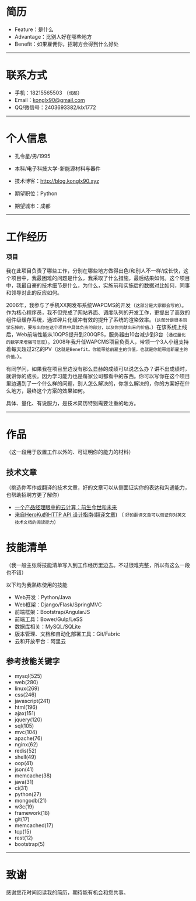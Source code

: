 # 简历
 - Feature：是什么
 - Advantage：比别人好在哪些地方
 - Benefit：如果雇佣你，招聘方会得到什么好处 

---


# 联系方式

- 手机：18215565503 （```成都```）
- Email：konglx90@gmail.com
- QQ/微信号：2403693382/klx1772

---

# 个人信息

 - 孔令星/男/1995 
 - 本科/电子科技大学-新能源材料与器件 
 - 技术博客：http://blog.konglx90.xyz

 - 期望职位：Python
 - 期望城市：成都

---

# 工作经历

### 项目 
我在此项目负责了哪些工作，分别在哪些地方做得出色/和别人不一样/成长快，这个项目中，我最困难的问题是什么，我采取了什么措施，最后结果如何。这个项目中，我最自豪的技术细节是什么，为什么，实施前和实施后的数据对比如何，同事和领导对此的反应如何。

2006年，我参与了手机XX网发布系统WAPCMS的开发（```这部分是大家都会写的```）。作为核心程序员，我不但完成了网站界面、调度队列的开发工作，更提出了高效的组件级缓存系统，通过碎片化缓冲有效的提升了系统的渲染效率。（```这部分是很多同学忘掉的，要写出你在这个项目中具体负责的部分，以及你贡献出来的价值。```）在该系统上线后，Web前端性能从10QPS提升到200QPS，服务器由10台减少到3台（``` 通过量化的数字来增强可信度 ```）。2008年我升任WAPCMS项目负责人，带领一个3人小组支持着每天超过2亿的PV（``` 这就是Benefit。你能带给前雇主的价值，也就是你能带给新雇主的价值。 ```）。

有同学问，如果我在项目里边没有那么显赫的成绩可以说怎么办？讲不出成绩时，就讲你的成长。因为学习能力也是每家公司都看中的东西。你可以写你在这个项目里边遇到了一个什么样的问题，别人怎么解决的，你怎么解决的，你的方案好在什么地方，最终这个方案的效果如何。

具体、量化、有说服力，是技术简历特别需要注重的地方。

---

# 作品
（这一段用于放置工作以外的、可证明你的能力的材料）

## 技术文章
（挑选你写作或翻译的技术文章，好的文章可以从侧面证实你的表达和沟通能力，也帮助招聘方更了解你）

- [一个产品经理眼中的云计算：前生今世和未来](http://get.jobdeer.com/706.get)
- [来自HeroKu的HTTP API 设计指南(翻译文章)](http://get.jobdeer.com/343.get) （ ```好的翻译文章可以侧证你对英文技术文档的阅读能力```）


# 技能清单
（我一般主张将技能清单写入到工作经历里边去。不过很难完整，所以有这么一段也不错）

以下均为我熟练使用的技能

- Web开发：Python/Java
- Web框架：Django/Flask/SpringMVC
- 前端框架：Bootstrap/AngularJS
- 前端工具：Bower/Gulp/LeSS
- 数据库相关：MySQL/SQLite
- 版本管理、文档和自动化部署工具：Git/Fabric
- 云和开放平台：阿里云

## 参考技能关键字

- mysql(525)
- web(280)
- linux(269)
- css(246)
- javascript(241)
- html(196)
- ajax(151)
- jquery(120)
- sql(105)
- mvc(104)
- apache(76)
- nginx(62)
- redis(52)
- shell(49)
- oop(41)
- json(41)
- memcache(38)
- java(31)
- ci(31)
- python(27)
- mongodb(21)
- w3c(19)
- framework(18)
- git(17)
- memcached(17)
- tcp(15)
- rest(12)
- bootstrap(5)

---

# 致谢
感谢您花时间阅读我的简历，期待能有机会和您共事。

